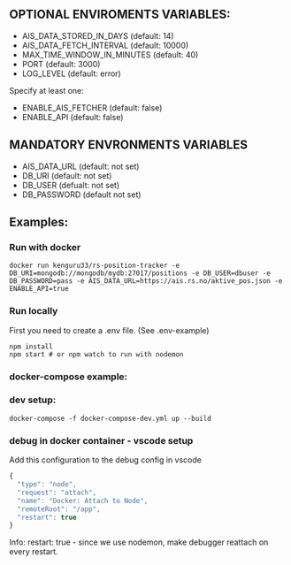 ## OPTIONAL ENVIROMENTS VARIABLES:

* AIS_DATA_STORED_IN_DAYS (default: 14)
* AIS_DATA_FETCH_INTERVAL (default: 10000)
* MAX_TIME_WINDOW_IN_MINUTES (default: 40)
* PORT (default: 3000)
* LOG_LEVEL (default: error)

Specify at least one:

* ENABLE_AIS_FETCHER (default: false)
* ENABLE_API (default: false)

## MANDATORY ENVRONMENTS VARIABLES

* AIS_DATA_URL (default: not set)
* DB_URI (default: not set)
* DB_USER (defualt: not set)
* DB_PASSWORD (default not set)

## Examples:

### Run with docker
```
docker run kenguru33/rs-position-tracker -e DB_URI=mongodb://mongodb/mydb:27017/positions -e DB_USER=dbuser -e DB_PASSWORD=pass -e AIS_DATA_URL=https://ais.rs.no/aktive_pos.json -e ENABLE_API=true 
```

### Run locally
First you need to create a .env file. (See .env-example)
```
npm install
npm start # or npm watch to run with nodemon
```

### docker-compose example:

### dev setup:
```
docker-compose -f docker-compose-dev.yml up --build  
```

### debug in docker container - vscode setup

Add this configuration to the debug config in vscode
```javascript
{
  "type": "node",
  "request": "attach",
  "name": "Docker: Attach to Node",
  "remoteRoot": "/app",
  "restart": true
}
```
Info: restart: true - since we use nodemon, make debugger reattach on every restart.